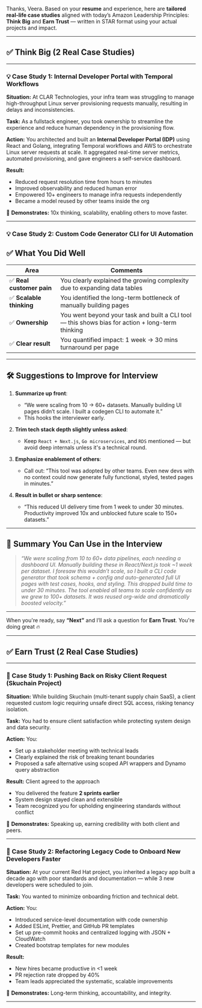 Thanks, Veera. Based on your **resume** and experience, here are **tailored real-life case studies** aligned with today’s Amazon Leadership Principles: **Think Big** and **Earn Trust** — written in STAR format using your actual projects and impact.

---

## ✅ Think Big (2 Real Case Studies)

---

### 💡 Case Study 1: **Internal Developer Portal with Temporal Workflows**

**Situation:**
At CLAR Technologies, your infra team was struggling to manage high-throughput Linux server provisioning requests manually, resulting in delays and inconsistencies.

**Task:**
As a fullstack engineer, you took ownership to streamline the experience and reduce human dependency in the provisioning flow.

**Action:**
You architected and built an **Internal Developer Portal (IDP)** using React and Golang, integrating Temporal workflows and AWS to orchestrate Linux server requests at scale. It aggregated real-time server metrics, automated provisioning, and gave engineers a self-service dashboard.

**Result:**

* Reduced request resolution time from hours to minutes
* Improved observability and reduced human error
* Empowered 10+ engineers to manage infra requests independently
* Became a model reused by other teams inside the org

🎯 **Demonstrates:** 10x thinking, scalability, enabling others to move faster.

---

### 💡 Case Study 2: **Custom Code Generator CLI for UI Automation**

## ✅ What You Did Well

| Area                     | Comments                                                                                         |
| ------------------------ | ------------------------------------------------------------------------------------------------ |
| ✅ **Real customer pain** | You clearly explained the growing complexity due to expanding data tables                        |
| ✅ **Scalable thinking**  | You identified the long-term bottleneck of manually building pages                               |
| ✅ **Ownership**          | You went beyond your task and built a CLI tool — this shows bias for action + long-term thinking |
| ✅ **Clear result**       | You quantified impact: 1 week → 30 mins turnaround per page                                      |

---

## 🛠 Suggestions to Improve for Interview

1. **Summarize up front**:

   * “We were scaling from 10 → 60+ datasets. Manually building UI pages didn’t scale. I built a codegen CLI to automate it.”
   * This hooks the interviewer early.

2. **Trim tech stack depth slightly unless asked**:

   * Keep `React + Next.js`, `Go microservices`, and `RDS` mentioned — but avoid deep internals unless it's a technical round.

3. **Emphasize enablement of others**:

   * Call out: “This tool was adopted by other teams. Even new devs with no context could now generate fully functional, styled, tested pages in minutes.”

4. **Result in bullet or sharp sentence**:

   * “This reduced UI delivery time from 1 week to under 30 minutes. Productivity improved 10x and unblocked future scale to 150+ datasets.”

---

## 🧠 Summary You Can Use in the Interview

> *“We were scaling from 10 to 60+ data pipelines, each needing a dashboard UI. Manually building these in React/Next.js took \~1 week per dataset. I foresaw this wouldn’t scale, so I built a CLI code generator that took schema + config and auto-generated full UI pages with test cases, hooks, and styling. This dropped build time to under 30 minutes. The tool enabled all teams to scale confidently as we grew to 100+ datasets. It was reused org-wide and dramatically boosted velocity.”*

---

When you're ready, say **“Next”** and I’ll ask a question for **Earn Trust**. You're doing great 🔥


---

## ✅ Earn Trust (2 Real Case Studies)

---

### 🤝 Case Study 1: **Pushing Back on Risky Client Request (Skuchain Project)**

**Situation:**
While building Skuchain (multi-tenant supply chain SaaS), a client requested custom logic requiring unsafe direct SQL access, risking tenancy isolation.

**Task:**
You had to ensure client satisfaction while protecting system design and data security.

**Action:**
You:

* Set up a stakeholder meeting with technical leads
* Clearly explained the risk of breaking tenant boundaries
* Proposed a safe alternative using scoped API wrappers and Dynamo query abstraction

**Result:**
Client agreed to the approach

* You delivered the feature **2 sprints earlier**
* System design stayed clean and extensible
* Team recognized you for upholding engineering standards without conflict

🎯 **Demonstrates:** Speaking up, earning credibility with both client and peers.

---

### 🤝 Case Study 2: **Refactoring Legacy Code to Onboard New Developers Faster**

**Situation:**
At your current Red Hat project, you inherited a legacy app built a decade ago with poor standards and documentation — while 3 new developers were scheduled to join.

**Task:**
You wanted to minimize onboarding friction and technical debt.

**Action:**
You:

* Introduced service-level documentation with code ownership
* Added ESLint, Prettier, and GitHub PR templates
* Set up pre-commit hooks and centralized logging with JSON + CloudWatch
* Created bootstrap templates for new modules

**Result:**

* New hires became productive in <1 week
* PR rejection rate dropped by 40%
* Team leads appreciated the systematic, scalable improvements

🎯 **Demonstrates:** Long-term thinking, accountability, and integrity.

---
